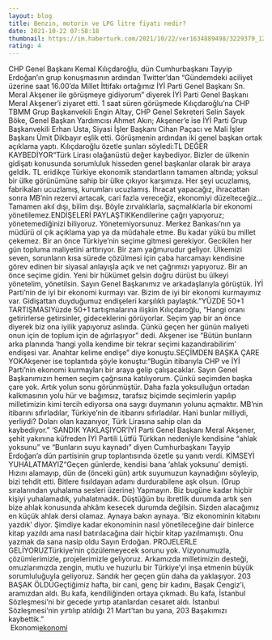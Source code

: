 ```yaml
--- 
layout: blog
title: Benzin, motorin ve LPG litre fiyatı nedir?
date: 2021-10-22 07:58:18
thumbnail: https://im.haberturk.com/2021/10/22/ver1634889498/3229379_1200x627.jpg
rating: 4
---
```

CHP Genel Başkanı Kemal Kılıçdaroğlu, dün Cumhurbaşkanı Tayyip Erdoğan’ın grup konuşmasının ardından Twitter’dan “Gündemdeki aciliyet üzerine saat 16.00’da Millet İttifakı ortağımız İYİ Parti Genel Başkanı Sn. Meral Akşener ile görüşmeye gidiyorum” diyerek İYİ Parti Genel Başkanı Meral Akşener’i ziyaret etti. 1 saat süren görüşmede Kılıçdaroğlu’na CHP TBMM Grup Başkanvekili Engin Altay, CHP Genel Sekreteri Selin Sayek Böke, Genel Başkan Yardımcısı Ahmet Akın; Akşener’e ise İYİ Parti Grup Başkanvekili Erhan Usta, Siyasi İşler Başkanı Cihan Paçacı ve Mali İşler Başkanı Ümit Dikbayır eşlik etti. Görüşmenin ardından iki genel başkan ortak açıklama yaptı. Kılıçdaroğlu özetle şunları söyledi:TL DEĞER KAYBEDİYOR“Türk Lirası olağanüstü değer kaybediyor. Bizler de ülkenin gidişatı konusunda sorumluluk hisseden genel başkanlar olarak bir araya geldik. TL eridikçe Türkiye ekonomik standartların tamamen altında; yoksul bir ülke görünümüne sahip bir ülke çıkıyor karşımıza. Her şeyi ucuzlamış, fabrikaları ucuzlamış, kurumları ucuzlamış. İhracat yapacağız, ihracattan sonra MB’nin rezervi artacak, cari fazla vereceğiz, ekonomiyi düzelteceğiz... Tamamen akıl dışı, bilim dışı. Böyle zırvalıklarla, saçmalıklarla bir ekonomi yönetilemez.ENDİŞELERİ PAYLAŞTIKKendilerine çağrı yapıyoruz; yönetemediğinizi biliyoruz. Yönetemiyorsunuz. Merkez Bankası’nın ya müdürü ol çık açıklama yap ya da müdahale etme. Bu kadar yükü bu millet çekemez. Bir an önce Türkiye’nin seçime gitmesi gerekiyor. Gecikilen her gün topluma maliyetini arttırıyor. Bir zam yağmurudur geliyor. Ülkemizi seven, sorunların kısa sürede çözülmesi için çaba harcamayı kendisine görev edinen bir siyasal anlayışla açık ve net çağrımızı yapıyoruz. Bir an önce seçime gidin. Yeni bir hükümet gelsin doğru dürüst bu ülkeyi yönetelim, yönetilsin. Sayın Genel Başkanımız ve arkadaşlarıyla görüştük. İYİ Parti’nin de iyi bir ekonomi kurmayı var. Bizim de iyi bir ekonomi kurmayımız var. Gidişattan duyduğumuz endişeleri karşılıklı paylaştık.”YÜZDE 50+1 TARTIŞMASIYüzde 50+1 tartışmalarına ilişkin Kılıçdaroğlu, “Hangi oranı getirirlerse getirsinler, gideceklerini görüyorlar. Seçim yap bir an önce diyerek biz ona iyilik yapıyoruz aslında. Çünkü geçen her günün maliyeti onun için de toplum için de ağırlaşıyor” dedi. Akşener ise “Bütün bunların arka planında ‘hangi yolla kendime bir tekrar seçimi kazandırabilirim’ endişesi var. Anahtar kelime endişe” diye konuştu.SEÇİMDEN BAŞKA ÇARE YOKAkşener ise toplantıda şöyle konuştu:“Bugün itibarıyla CHP ve İYİ Parti’nin ekonomi kurmayları bir araya gelip çalışacaklar. Sayın Genel Başkanımızın hemen seçim çağrısına katılıyorum. Çünkü seçimden başka çare yok. Artık yolun sonu görünmüştür. Daha fazla yoksulluğun ortadan kalkmasının yolu hür ve bağımsız, tarafsız biçimde seçimlerin yapılıp milletimizin kimi tercih ediyorsa ona saygı duymanın yolunu açmaktır. MB’nin itibarını sıfırladılar, Türkiye’nin de itibarını sıfırladılar. Hani bunlar milliydi, yerliydi? Doları olan kazanıyor, Türk Lirasına sahip olan da kaybediyor.” ‘SANDIK YAKLAŞIYOR’İYİ Parti Genel Başkanı Meral Akşener, şehit yakınına küfreden İYİ Partili Lütfü Türkkan nedeniyle kendisine “ahlak yoksunu” ve “Bunların suyu kaynadı” diyen Cumhurbaşkanı Tayyip Erdoğan’a dün partisinin grup toplantısında özetle şu yanıtı verdi. KİMSEYİ YUHALATMAYIZ“Geçen günlerde, kendisi bana ‘ahlak yoksunu’ demişti. Hızını alamayıp, dün de (önceki gün) artık suyumuzun kaynadığını söyleyip, bizi tehdit etti. Bitlere fısıldayan adamı durdurabilene aşk olsun. (Grup sıralarından yuhalama sesleri üzerine) Yapmayın. Biz bugüne kadar hiçbir kişiyi yuhalamadık, yuhalatmadık. Düştüğün bu ibretlik durumda artık sen bize ahlak konusunda ahkâm kesecek durumda değilsin. Sizden alacağımız en küçük ahlak dersi olamaz. Aynaya bakın aynaya. ‘Biz ekonominin kitabını yazdık’ diyor. Şimdiye kadar ekonominin nasıl yönetileceğine dair binlerce kitap yazıldı ama nasıl batırılacağına dair hiçbir kitap yazılmamıştı. Onu yazmak da sana nasip oldu Sayın Erdoğan. PROJELERLE GELİYORUZTürkiye’nin çözülemeyecek sorunu yok. Vizyonumuzla, çözümlerimizle, projelerimizle geliyoruz. Arkamızda milletimizin desteği, omuzlarımızda zengin, mutlu ve huzurlu bir Türkiye’yi inşa etmenin büyük sorumluluğuyla geliyoruz. Sandık her geçen gün daha da yaklaşıyor. 203 BAŞAK ÖLDÜGeçtiğimiz hafta, bir cani, genç bir kadını, Başak Cengiz’i, aramızdan aldı. Bu kafa, kendiliğinden ortaya çıkmadı. Bu kafa, İstanbul Sözleşmesi’ni bir gecede yırtıp atanlardan cesaret aldı. İstanbul Sözleşmesi’nin yırtılıp atıldığı 21 Mart’tan bu yana, 203 Başakımızı kaybettik.”</br>&nbsp;Ekonomi<a href="Ekonomi">ekonomi</a>